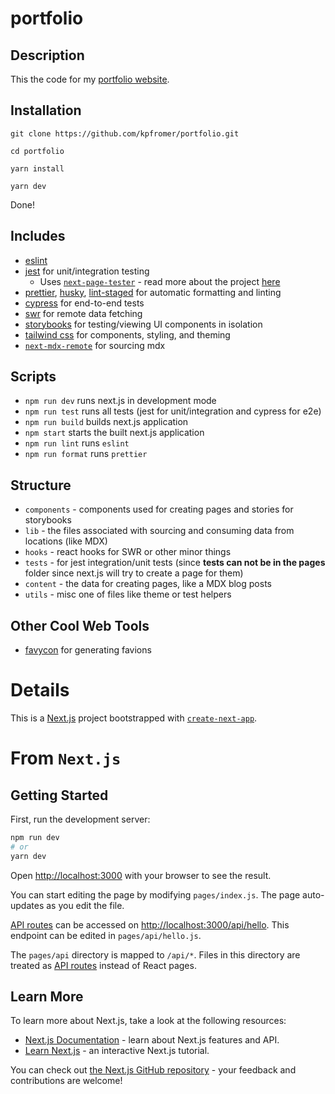 # portfolio

## Description

This the code for my [portfolio website](https://kylepfromer.com).

## Installation

`git clone https://github.com/kpfromer/portfolio.git`

`cd portfolio`

`yarn install`

`yarn dev`

Done!

## Includes

- [eslint](https://github.com/eslint/eslint)
- [jest](https://github.com/facebook/jest) for unit/integration testing
  - Uses [`next-page-tester`](https://github.com/toomuchdesign/next-page-tester#readme) - read more
  about the project [here](https://dev.to/toomuchdesign/dom-testing-next-js-applications-46ke)
  <!-- - A GitHub workflow file for continuous testing and building. -->
- [prettier](https://github.com/prettier/prettier), [husky](https://github.com/typicode/husky),
  [lint-staged](https://github.com/okonet/lint-staged) for automatic formatting and linting
- [cypress](https://www.cypress.io/) for end-to-end tests
- [swr](https://github.com/vercel/swr) for remote data fetching
- [storybooks](https://storybook.js.org/) for testing/viewing UI components in isolation
- [tailwind css](https://tailwindcss.com/) for components, styling, and theming
- [`next-mdx-remote`](https://github.com/hashicorp/next-mdx-remote) for sourcing mdx

## Scripts

- `npm run dev` runs next.js in development mode
- `npm run test` runs all tests (jest for unit/integration and cypress for e2e)
- `npm run build` builds next.js application
- `npm start` starts the built next.js application
- `npm run lint` runs `eslint`
- `npm run format` runs `prettier`

## Structure

- `components` - components used for creating pages and stories for storybooks
- `lib` - the files associated with sourcing and consuming data from locations (like MDX)
- `hooks` - react hooks for SWR or other minor things
- `tests` - for jest integration/unit tests (since **tests can not be in the pages** folder since
  next.js will try to create a page for them)
- `content` - the data for creating pages, like a MDX blog posts
- `utils` - misc one of files like theme or test helpers

## Other Cool Web Tools

- [favycon](https://favycon.app/) for generating favions

# Details

This is a [Next.js](https://nextjs.org/) project bootstrapped with
[`create-next-app`](https://github.com/vercel/next.js/tree/canary/packages/create-next-app).

# From `Next.js`

## Getting Started

First, run the development server:

```bash
npm run dev
# or
yarn dev
```

Open [http://localhost:3000](http://localhost:3000) with your browser to see the result.

You can start editing the page by modifying `pages/index.js`. The page auto-updates as you edit the
file.

[API routes](https://nextjs.org/docs/api-routes/introduction) can be accessed on
[http://localhost:3000/api/hello](http://localhost:3000/api/hello). This endpoint can be edited in
`pages/api/hello.js`.

The `pages/api` directory is mapped to `/api/*`. Files in this directory are treated as
[API routes](https://nextjs.org/docs/api-routes/introduction) instead of React pages.

## Learn More

To learn more about Next.js, take a look at the following resources:

- [Next.js Documentation](https://nextjs.org/docs) - learn about Next.js features and API.
- [Learn Next.js](https://nextjs.org/learn) - an interactive Next.js tutorial.

You can check out [the Next.js GitHub repository](https://github.com/vercel/next.js/) - your
feedback and contributions are welcome!
